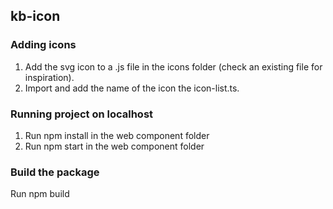 ## kb-icon

### Adding icons
1. Add the svg icon to a .js file in the icons folder (check an existing file for inspiration).
2. Import and add the name of the icon the icon-list.ts.

### Running project on localhost
1. Run npm install in the web component folder
2. Run npm start in the web component folder

### Build the package
Run npm build


